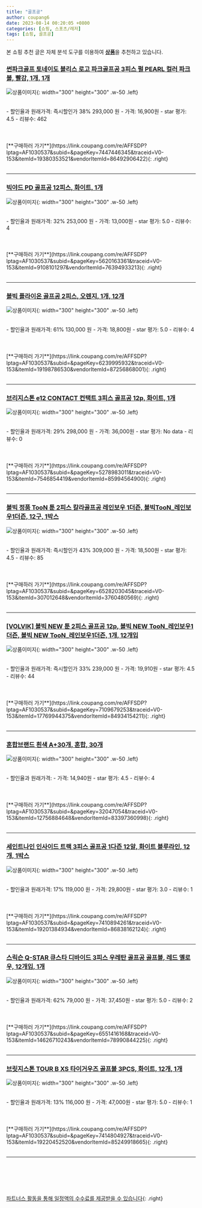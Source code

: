 ```yaml
---
title: "골프공"
author: coupang6
date: 2023-08-14 00:20:05 +0800
categories: [쇼핑, 스포츠/레저]
tags: [쇼핑, 골프공]
---
```


본 쇼핑 추천 글은 자체 분석 도구를 이용하여 [**상품**](https://link.coupang.com/a/bao1ui)을 추천하고 있습니다.

### [썬파크골프 토네이도 블리스 로고 파크골프공 3피스 펄 PEARL 컬러 파크볼, 빨강, 1개, 1개](https://link.coupang.com/re/AFFSDP?lptag=AF1030537&subid=&pageKey=7447446345&traceid=V0-153&itemId=19380353521&vendorItemId=86492906422)

![상품이미지](https://thumbnail9.coupangcdn.com/thumbnails/remote/230x230ex/image/vendor_inventory/9575/f453aea81d9b23b20133c795c1685ee7b328445498e751afeb766b11d831.jpg){: width="300" height="300" .w-50 .left}


<br>
- 할인율과 원래가격: 즉시할인가 38%  293,000   원
- 가격: 16,900원
- star 평가: 4.5
- 리뷰수: 462
<br>
<br>
<br>
<br>
[**구매하러 가기**](https://link.coupang.com/re/AFFSDP?lptag=AF1030537&subid=&pageKey=7447446345&traceid=V0-153&itemId=19380353521&vendorItemId=86492906422){: .right}
<br>
<br>

---

### [빅야드 PD 골프공 12피스, 화이트, 1개](https://link.coupang.com/re/AFFSDP?lptag=AF1030537&subid=&pageKey=5620163361&traceid=V0-153&itemId=9108101297&vendorItemId=76394933213)

![상품이미지](https://thumbnail7.coupangcdn.com/thumbnails/remote/230x230ex/image/rs_quotation_api/efkvg5pn/dc10002fa15840eb8b1942e77f286830.jpg){: width="300" height="300" .w-50 .left}


<br>
- 할인율과 원래가격: 32%  253,000   원
- 가격: 13,000원
- star 평가: 5.0
- 리뷰수: 4
<br>
<br>
<br>
<br>
[**구매하러 가기**](https://link.coupang.com/re/AFFSDP?lptag=AF1030537&subid=&pageKey=5620163361&traceid=V0-153&itemId=9108101297&vendorItemId=76394933213){: .right}
<br>
<br>

---

### [볼빅 플라이온 골프공 2피스, 오렌지, 1개, 12개](https://link.coupang.com/re/AFFSDP?lptag=AF1030537&subid=&pageKey=6239995932&traceid=V0-153&itemId=19198786530&vendorItemId=87256868001)

![상품이미지](https://thumbnail6.coupangcdn.com/thumbnails/remote/230x230ex/image/vendor_inventory/e639/f92507e8fc655055cfe814aacb0ae8dbfdd30f0041d789df332809c3faf4.jpg){: width="300" height="300" .w-50 .left}


<br>
- 할인율과 원래가격: 61%  130,000   원
- 가격: 18,800원
- star 평가: 5.0
- 리뷰수: 4
<br>
<br>
<br>
<br>
[**구매하러 가기**](https://link.coupang.com/re/AFFSDP?lptag=AF1030537&subid=&pageKey=6239995932&traceid=V0-153&itemId=19198786530&vendorItemId=87256868001){: .right}
<br>
<br>

---

### [브리지스톤 e12 CONTACT 컨택트 3피스 골프공 12p, 화이트, 1개](https://link.coupang.com/re/AFFSDP?lptag=AF1030537&subid=&pageKey=5278983011&traceid=V0-153&itemId=7546854419&vendorItemId=85994564900)

![상품이미지](https://thumbnail10.coupangcdn.com/thumbnails/remote/230x230ex/image/vendor_inventory/9487/04811213ce39be0c527dc7893db8cb47d300ac5cdd8b98ded82695fa925b.jpg){: width="300" height="300" .w-50 .left}


<br>
- 할인율과 원래가격: 29%  298,000   원
- 가격: 36,000원
- star 평가: No data
- 리뷰수: 0
<br>
<br>
<br>
<br>
[**구매하러 가기**](https://link.coupang.com/re/AFFSDP?lptag=AF1030537&subid=&pageKey=5278983011&traceid=V0-153&itemId=7546854419&vendorItemId=85994564900){: .right}
<br>
<br>

---

### [볼빅 정품 TooN 툰 2피스 칼라골프공 레인보우 1더즌, 볼빅TooN_레인보우1더즌, 12구, 1박스](https://link.coupang.com/re/AFFSDP?lptag=AF1030537&subid=&pageKey=6528203045&traceid=V0-153&itemId=307012648&vendorItemId=3760480569)

![상품이미지](https://thumbnail10.coupangcdn.com/thumbnails/remote/230x230ex/image/vendor_inventory/5f29/681240b4a39d4fab6b4da3e4163f4a888c9c97e1f45708ab134f84d299bc.jpg){: width="300" height="300" .w-50 .left}


<br>
- 할인율과 원래가격: 즉시할인가 43%  309,000   원
- 가격: 18,500원
- star 평가: 4.5
- 리뷰수: 85
<br>
<br>
<br>
<br>
[**구매하러 가기**](https://link.coupang.com/re/AFFSDP?lptag=AF1030537&subid=&pageKey=6528203045&traceid=V0-153&itemId=307012648&vendorItemId=3760480569){: .right}
<br>
<br>

---

### [[VOLVIK] 볼빅 NEW 툰 2피스 골프공 12p, 볼빅 NEW TooN_레인보우1더즌, 볼빅 NEW TooN_레인보우1더즌, 1개, 12개입](https://link.coupang.com/re/AFFSDP?lptag=AF1030537&subid=&pageKey=7109679253&traceid=V0-153&itemId=17769944375&vendorItemId=84934154211)

![상품이미지](https://thumbnail8.coupangcdn.com/thumbnails/remote/230x230ex/image/vendor_inventory/7066/a5883b77c02344c65bcaa4cfab0072d7acc8b9a484d209be411050362c3f.jpg){: width="300" height="300" .w-50 .left}


<br>
- 할인율과 원래가격: 즉시할인가 33%  239,000   원
- 가격: 19,910원
- star 평가: 4.5
- 리뷰수: 44
<br>
<br>
<br>
<br>
[**구매하러 가기**](https://link.coupang.com/re/AFFSDP?lptag=AF1030537&subid=&pageKey=7109679253&traceid=V0-153&itemId=17769944375&vendorItemId=84934154211){: .right}
<br>
<br>

---

### [혼합브랜드 흰색 A+30개, 혼합, 30개](https://link.coupang.com/re/AFFSDP?lptag=AF1030537&subid=&pageKey=32047054&traceid=V0-153&itemId=12756884648&vendorItemId=83397360998)

![상품이미지](https://thumbnail6.coupangcdn.com/thumbnails/remote/230x230ex/image/vendor_inventory/3216/e5b478fcef18ca9d9eb08bc9027e05eb648faa6a33aec0fc2ca912b08420.jpg){: width="300" height="300" .w-50 .left}


<br>
- 할인율과 원래가격: 
- 가격: 14,940원
- star 평가: 4.5
- 리뷰수: 4
<br>
<br>
<br>
<br>
[**구매하러 가기**](https://link.coupang.com/re/AFFSDP?lptag=AF1030537&subid=&pageKey=32047054&traceid=V0-153&itemId=12756884648&vendorItemId=83397360998){: .right}
<br>
<br>

---

### [세인트나인 인사이드 트랙 3피스 골프공 1다즌 12알, 화이트 블루라인, 12개, 1박스](https://link.coupang.com/re/AFFSDP?lptag=AF1030537&subid=&pageKey=7410894261&traceid=V0-153&itemId=19201384934&vendorItemId=86838162124)

![상품이미지](https://thumbnail10.coupangcdn.com/thumbnails/remote/230x230ex/image/vendor_inventory/afd4/d8cf55ebe769db12ccead23ac85999264b71bdeb043456f76fa4ced0c90b.jpg){: width="300" height="300" .w-50 .left}


<br>
- 할인율과 원래가격: 17%  119,000   원
- 가격: 29,800원
- star 평가: 3.0
- 리뷰수: 1
<br>
<br>
<br>
<br>
[**구매하러 가기**](https://link.coupang.com/re/AFFSDP?lptag=AF1030537&subid=&pageKey=7410894261&traceid=V0-153&itemId=19201384934&vendorItemId=86838162124){: .right}
<br>
<br>

---

### [스릭슨 Q-STAR 큐스타 디바이드 3피스 우레탄 골프공 골프볼, 레드 옐로우, 12개입, 1개](https://link.coupang.com/re/AFFSDP?lptag=AF1030537&subid=&pageKey=6551416168&traceid=V0-153&itemId=14626710243&vendorItemId=78990844225)

![상품이미지](https://thumbnail8.coupangcdn.com/thumbnails/remote/230x230ex/image/vendor_inventory/923d/7682b0f941d267d9c4da52668520d4688f4196fee6e5951fd0407e684f59.JPG){: width="300" height="300" .w-50 .left}


<br>
- 할인율과 원래가격: 62%  79,000   원
- 가격: 37,450원
- star 평가: 5.0
- 리뷰수: 2
<br>
<br>
<br>
<br>
[**구매하러 가기**](https://link.coupang.com/re/AFFSDP?lptag=AF1030537&subid=&pageKey=6551416168&traceid=V0-153&itemId=14626710243&vendorItemId=78990844225){: .right}
<br>
<br>

---

### [브릿지스톤 TOUR B XS 타이거우즈 골프볼 3PCS, 화이트, 12개, 1개](https://link.coupang.com/re/AFFSDP?lptag=AF1030537&subid=&pageKey=7414804927&traceid=V0-153&itemId=19220452520&vendorItemId=85249918665)

![상품이미지](https://thumbnail8.coupangcdn.com/thumbnails/remote/230x230ex/image/vendor_inventory/7f3c/c9f06d03252785d4bc7ef2cab8a994143ebaa8b3faa8437eb65ca368b2fd.jpg){: width="300" height="300" .w-50 .left}


<br>
- 할인율과 원래가격: 13%  116,000   원
- 가격: 47,000원
- star 평가: 5.0
- 리뷰수: 1
<br>
<br>
<br>
<br>
[**구매하러 가기**](https://link.coupang.com/re/AFFSDP?lptag=AF1030537&subid=&pageKey=7414804927&traceid=V0-153&itemId=19220452520&vendorItemId=85249918665){: .right}
<br>
<br>

---
<br><br><br><br><br> [파트너스 활동을 통해 일정액의 수수료를 제공받을 수 있습니다](https://link.coupang.com/a/bao1ui){: .right}